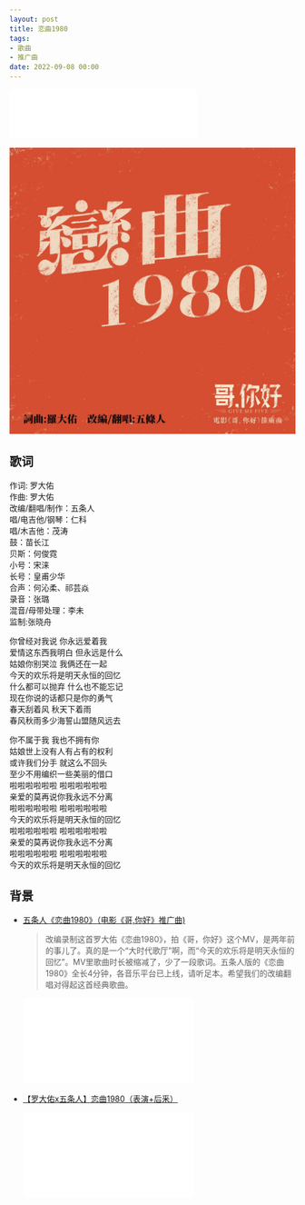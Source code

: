 ```yaml
---
layout: post
title: 恋曲1980
tags: 
- 歌曲
- 推广曲
date: 2022-09-08 00:00
---
```


<iframe frameborder="no" border="0" marginwidth="0" marginheight="0" width=330 height=86 src="//music.163.com/outchain/player?type=2&id=1979366410&auto=1&height=66"></iframe>

![](/assets/imgs/2022lovesong1980.jpg)

## 歌词

作词: 罗大佑  
作曲: 罗大佑  
改编/翻唱/制作：五条人  
唱/电吉他/钢琴：仁科  
唱/木吉他：茂涛  
鼓：苗长江  
贝斯：何俊霓  
小号：宋涞  
长号：皇甫少华  
合声：何沁柔、祁芸焱  
录音：张璐  
混音/母带处理：李未  
监制:张晓舟

你曾经对我说 你永远爱着我  
爱情这东西我明白 但永远是什么  
姑娘你别哭泣 我俩还在一起  
今天的欢乐将是明天永恒的回忆  
什么都可以抛弃 什么也不能忘记  
现在你说的话都只是你的勇气  
春天刮着风 秋天下着雨  
春风秋雨多少海誓山盟随风远去  

你不属于我 我也不拥有你  
姑娘世上没有人有占有的权利  
或许我们分手 就这么不回头  
至少不用编织一些美丽的借口  
啦啦啦啦啦啦 啦啦啦啦啦啦  
亲爱的莫再说你我永远不分离  
啦啦啦啦啦啦 啦啦啦啦啦啦  
今天的欢乐将是明天永恒的回忆  
啦啦啦啦啦啦 啦啦啦啦啦啦  
亲爱的莫再说你我永远不分离  
啦啦啦啦啦啦 啦啦啦啦啦啦  
今天的欢乐将是明天永恒的回忆

## 背景

* [五条人《恋曲1980》（电影《哥,你好》推广曲)](https://www.bilibili.com/video/BV15e411u7KC)
  
  > 改编录制这首罗大佑《恋曲1980》，拍《哥，你好》这个MV，是两年前的事儿了。真的是一个“大时代歌厅”啊，而“今天的欢乐将是明天永恒的回忆”。MV里歌曲时长被缩减了，少了一段歌词。五条人版的《恋曲1980》全长4分钟，各音乐平台已上线，请听足本。希望我们的改编翻唱对得起这首经典歌曲。

  <div class="iframe-container"><iframe class="responsive-iframe" src="//player.bilibili.com/player.html?aid=260349997&bvid=BV15e411u7KC&cid=827195809&page=1" frameborder="no" allowfullscreen="true"></iframe></div>

* [【罗大佑x五条人】恋曲1980（表演+后釆）](https://www.bilibili.com/video/BV1s3411V71z)

  <div class="iframe-container"><iframe class="responsive-iframe" src="//player.bilibili.com/player.html?aid=426954477&bvid=BV1s3411V71z&cid=731435739&page=1" frameborder="no" allowfullscreen="true"></iframe></div>